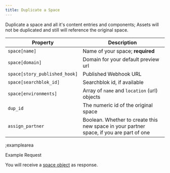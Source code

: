 ```yaml
---
title: Duplicate a Space
---
```


Duplicate a space and all it's content entries and components; Assets will not be duplicated and still will reference the original space.

| Property | Description |
|---|---|
| `space[name]` | Name of your space; **required** |
| `space[domain]` | Domain for your default preview url |
| `space[story_published_hook]` | Published Webhook URL |
| `space[searchblok_id]` | Searchblok id, if available |
| `space[environments]` | Array of `name` and `location` (url) objects |
| `dup_id` | The numeric id of the original space |
| `assign_partner` | Boolean. Whether to create this new space in your partner space, if you are part of one |

;examplearea

Example Request

<RequestExample url="https://mapi.storyblok.com/v1/spaces/" httpMethod="POST" :requestObject='{"dup_id":12422, "space":{"name":"Example Space"}}'></RequestExample>

You will receive a [space object](#core-resources/spaces/the-space-object) as response.
